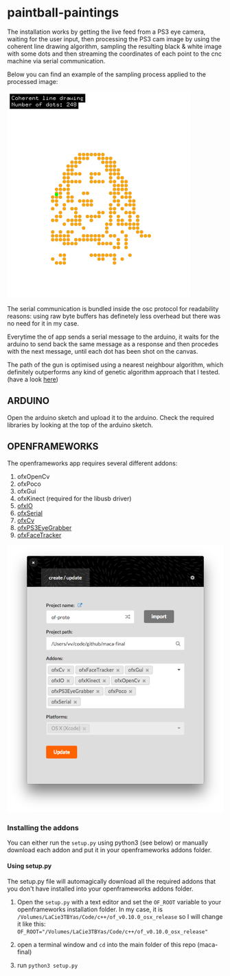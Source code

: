 # paintball-paintings

The installation works by getting the live feed from a PS3 eye camera, waiting for the user input, then processing the PS3 cam image by using the coherent line drawing algorithm, sampling the resulting black & white image with some dots and then streaming the coordinates of each point to the cnc machine via serial communication.

Below you can find an example of the sampling process applied to the processed image:

![imgs/example_sampling.png](imgs/example_sampling.png)

The serial communication is bundled inside the osc protocol for readability reasons: using raw byte buffers has definetely less overhead but there was no need for it in my case.

Everytime the of app sends a serial message to the arduino, it waits for the arduino to send back the same message as a response and then procedes with the next message, until each dot has been shot on the canvas.

The path of the gun is optimised using a nearest neighbour algorithm, which definitely outperforms any kind of genetic algorithm approach that I tested.
(have a look [here](https://github.com/vvzen/maca-final/tree/master/shortest-path-test))



## ARDUINO
Open the arduino sketch and upload it to the arduino.
Check the required libraries by looking at the top of the arduino sketch.

## OPENFRAMEWORKS
The openframeworks app requires several different addons:

1. ofxOpenCv
2. ofxPoco
3. ofxGui
4. ofxKinect (required for the libusb driver)
5. [ofxIO](https://github.com/bakercp/ofxIO)
6. [ofxSerial](https://github.com/bakercp/ofxSerial) 
7. [ofxCv](https://github.com/kylemcdonald/ofxCv)
8. [ofxPS3EyeGrabber](https://github.com/bakercp/ofxPS3EyeGrabber)
9. [ofxFaceTracker](https://github.com/kylemcdonald/ofxFaceTracker)

![imgs/addons.png](imgs/addons.png)

### Installing the addons
You can either run the `setup.py` using python3 (see below) or manually download each addon and put it in your openframeworks addons folder.

#### Using setup.py

The setup.py file will automagically download all the required addons that you don't have installed into your openframeworks addons folder.

1. Open the `setup.py` with a text editor and set the `OF_ROOT` variable to your openframeworks installation folder. In my case, it is `/Volumes/LaCie3TBYas/Code/c++/of_v0.10.0_osx_release` so I will change it like this:
`OF_ROOT="/Volumes/LaCie3TBYas/Code/c++/of_v0.10.0_osx_release"`

1. open a terminal window and `cd` into the main folder of this repo (maca-final)

2. run `python3 setup.py`
